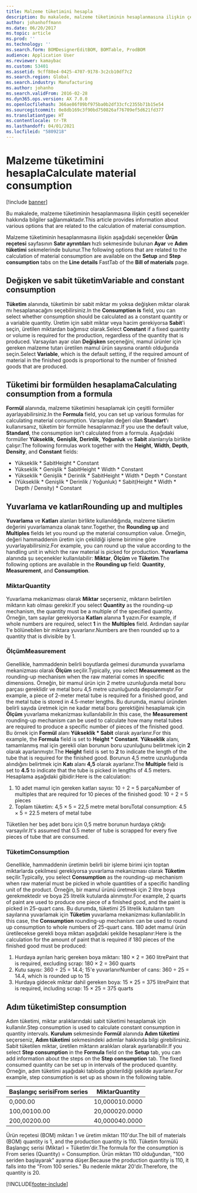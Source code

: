 ```yaml
---
title: Malzeme tüketimini hesapla
description: Bu makalede, malzeme tüketiminin hesaplanmasına ilişkin çeşitli seçenekler hakkında bilgiler sağlanmaktadır.
author: johanhoffmann
ms.date: 06/20/2017
ms.topic: article
ms.prod: ''
ms.technology: ''
ms.search.form: BOMDesignerEditBOM, BOMTable, ProdBOM
audience: Application User
ms.reviewer: kamaybac
ms.custom: 53401
ms.assetid: 9cff88e4-0425-4707-9178-3c2cb10df7c2
ms.search.region: Global
ms.search.industry: Manufacturing
ms.author: johanho
ms.search.validFrom: 2016-02-28
ms.dyn365.ops.version: AX 7.0.0
ms.openlocfilehash: 366ae86f09bf975ba0b2df33cfc2355b71b15e54
ms.sourcegitcommit: 0e8db169c3f90bd750826af76709ef5d621fd377
ms.translationtype: HT
ms.contentlocale: tr-TR
ms.lasthandoff: 04/01/2021
ms.locfileid: "5809218"
---
```

# <a name="calculate-material-consumption"></a><span data-ttu-id="cbc32-103">Malzeme tüketimini hesapla</span><span class="sxs-lookup"><span data-stu-id="cbc32-103">Calculate material consumption</span></span>

[!include [banner](../includes/banner.md)]

<span data-ttu-id="cbc32-104">Bu makalede, malzeme tüketiminin hesaplanmasına ilişkin çeşitli seçenekler hakkında bilgiler sağlanmaktadır.</span><span class="sxs-lookup"><span data-stu-id="cbc32-104">This article provides information about various options that are related to the calculation of material consumption.</span></span> 

<span data-ttu-id="cbc32-105">Malzeme tüketiminin hesaplanmasına ilişkin aşağıdaki seçenekler **Ürün reçetesi** sayfasının **Satır ayrıntıları** hızlı sekmesinde bulunan **Ayar** ve **Adım tüketimi** sekmelerinde bulunur.</span><span class="sxs-lookup"><span data-stu-id="cbc32-105">The following options that are related to the calculation of material consumption are available on the **Setup** and **Step consumption** tabs on the **Line details** FastTab of the **Bill of materials** page.</span></span>

## <a name="variable-and-constant-consumption"></a><span data-ttu-id="cbc32-106">Değişken ve sabit tüketim</span><span class="sxs-lookup"><span data-stu-id="cbc32-106">Variable and constant consumption</span></span>
<span data-ttu-id="cbc32-107">**Tüketim** alanında, tüketimin bir sabit miktar mı yoksa değişken miktar olarak mı hesaplanacağını seçebilirsiniz.</span><span class="sxs-lookup"><span data-stu-id="cbc32-107">In the **Consumption is** field, you can select whether consumption should be calculated as a constant quantity or a variable quantity.</span></span> <span data-ttu-id="cbc32-108">Üretim için sabit miktar veya hacim gerekiyorsa **Sabit**'i seçin, üretilen miktardan bağımsız olarak.</span><span class="sxs-lookup"><span data-stu-id="cbc32-108">Select **Constant** if a fixed quantity or volume is required for the production, regardless of the quantity that is produced.</span></span> <span data-ttu-id="cbc32-109">Varsayılan ayar olan **Değişken** seçeneğini, mamul ürünler için gereken malzeme tutarı üretilen mamul ürün sayısına orantılı olduğunda seçin.</span><span class="sxs-lookup"><span data-stu-id="cbc32-109">Select **Variable**, which is the default setting, if the required amount of material in the finished goods is proportional to the number of finished goods that are produced.</span></span>

## <a name="calculating-consumption-from-a-formula"></a><span data-ttu-id="cbc32-110">Tüketimi bir formülden hesaplama</span><span class="sxs-lookup"><span data-stu-id="cbc32-110">Calculating consumption from a formula</span></span>
<span data-ttu-id="cbc32-111">**Formül** alanında, malzeme tüketimini hesaplamak için çeşitli formüller ayarlayabilirsiniz.</span><span class="sxs-lookup"><span data-stu-id="cbc32-111">In the **Formula** field, you can set up various formulas for calculating material consumption.</span></span> <span data-ttu-id="cbc32-112">Varsayılan değeri olan **Standart**'ı kullanırsanız, tüketim bir formülle hesaplanmaz.</span><span class="sxs-lookup"><span data-stu-id="cbc32-112">If you use the default value, **Standard**, the consumption isn't calculated from a formula.</span></span> <span data-ttu-id="cbc32-113">Aşağıdaki formüller **Yükseklik**, **Genişlik**, **Derinlik**, **Yoğunluk** ve **Sabit** alanlarıyla birlikte çalışır:</span><span class="sxs-lookup"><span data-stu-id="cbc32-113">The following formulas work together with the **Height**, **Width**, **Depth**, **Density**, and **Constant** fields:</span></span>

-   <span data-ttu-id="cbc32-114">Yükseklik \* Sabit</span><span class="sxs-lookup"><span data-stu-id="cbc32-114">Height \* Constant</span></span>
-   <span data-ttu-id="cbc32-115">Yükseklik \* Genişlik \* Sabit</span><span class="sxs-lookup"><span data-stu-id="cbc32-115">Height \* Width \* Constant</span></span>
-   <span data-ttu-id="cbc32-116">Yükseklik \* Genişlik \* Derinlik \* Sabit</span><span class="sxs-lookup"><span data-stu-id="cbc32-116">Height \* Width \* Depth \* Constant</span></span>
-   <span data-ttu-id="cbc32-117">(Yükseklik \* Genişlik \* Derinlik / Yoğunluk) \* Sabit</span><span class="sxs-lookup"><span data-stu-id="cbc32-117">(Height \* Width \* Depth / Density) \* Constant</span></span>

## <a name="rounding-up-and-multiples"></a><span data-ttu-id="cbc32-118">Yuvarlama ve katları</span><span class="sxs-lookup"><span data-stu-id="cbc32-118">Rounding up and multiples</span></span>
<span data-ttu-id="cbc32-119">**Yuvarlama** ve **Katları** alanları birlikte kullanıldığında, malzeme tüketim değerini yuvarlamanıza olanak tanır.</span><span class="sxs-lookup"><span data-stu-id="cbc32-119">Together, the **Rounding up** and **Multiples** fields let you round up the material consumption value.</span></span> <span data-ttu-id="cbc32-120">Örneğin, değeri hammaddenin üretim için çekildiği işleme birimine göre yuvarlayabilirsiniz.</span><span class="sxs-lookup"><span data-stu-id="cbc32-120">For example, you can round up the value according to the handling unit in which the raw material is picked for production.</span></span> <span data-ttu-id="cbc32-121">**Yuvarlama** alanında şu seçenekler kullanılabilir: **Miktar**, **Ölçüm** ve **Tüketim**.</span><span class="sxs-lookup"><span data-stu-id="cbc32-121">The following options are available in the **Rounding up** field: **Quantity**, **Measurement**, and **Consumption**.</span></span>

### <a name="quantity"></a><span data-ttu-id="cbc32-122">Miktar</span><span class="sxs-lookup"><span data-stu-id="cbc32-122">Quantity</span></span>

<span data-ttu-id="cbc32-123">Yuvarlama mekanizması olarak **Miktar** seçerseniz, miktarın belirtilen miktarın katı olması gerekir.</span><span class="sxs-lookup"><span data-stu-id="cbc32-123">If you select **Quantity** as the rounding-up mechanism, the quantity must be a multiple of the specified quantity.</span></span> <span data-ttu-id="cbc32-124">Örneğin, tam sayılar gerekiyorsa **Katları** alanına **1** yazın.</span><span class="sxs-lookup"><span data-stu-id="cbc32-124">For example, if whole numbers are required, select **1** in the **Multiples** field.</span></span> <span data-ttu-id="cbc32-125">Ardından sayılar 1'e bölünebilen bir miktara yuvarlanır.</span><span class="sxs-lookup"><span data-stu-id="cbc32-125">Numbers are then rounded up to a quantity that is divisible by 1.</span></span>

### <a name="measurement"></a><span data-ttu-id="cbc32-126">Ölçüm</span><span class="sxs-lookup"><span data-stu-id="cbc32-126">Measurement</span></span>

<span data-ttu-id="cbc32-127">Genellikle, hammaddenin belirli boyutlarda gelmesi durumunda yuvarlama mekanizması olarak **Ölçüm** seçilir.</span><span class="sxs-lookup"><span data-stu-id="cbc32-127">Typically, you select **Measurement** as the rounding-up mechanism when the raw material comes in specific dimensions.</span></span> <span data-ttu-id="cbc32-128">Örneğin, bir mamul ürün için 2 metre uzunluğunda metal boru parçası gereklidir ve metal boru 4,5 metre uzunluğunda depolanmıştır.</span><span class="sxs-lookup"><span data-stu-id="cbc32-128">For example, a piece of 2-meter metal tube is required for a finished good, and the metal tube is stored in 4.5-meter lengths.</span></span> <span data-ttu-id="cbc32-129">Bu durumda, mamul üründen belirli sayıda üretmek için ne kadar metal boru gerektiğini hesaplamak için **Ölçüm** yuvarlama mekanizması kullanılabilir.</span><span class="sxs-lookup"><span data-stu-id="cbc32-129">In this case, the **Measurement** rounding-up mechanism can be used to calculate how many metal tubes are required to produce a specific number of pieces of the finished good.</span></span> <span data-ttu-id="cbc32-130">Bu örnek için **Formül** alanı **Yükseklik \* Sabit** olarak ayarlanır.</span><span class="sxs-lookup"><span data-stu-id="cbc32-130">For this example, the **Formula** field is set to **Height \* Constant**.</span></span> <span data-ttu-id="cbc32-131">**Yükseklik** alanı, tamamlanmış mal için gerekli olan borunun boru uzunluğunu belirtmek için **2** olarak ayarlanmıştır.</span><span class="sxs-lookup"><span data-stu-id="cbc32-131">The **Height** field is set to **2** to indicate the length of the tube that is required for the finished good.</span></span> <span data-ttu-id="cbc32-132">Borunun 4,5 metre uzunluğunda alındığını belirtmek için **Katı** alanı **4,5** olarak ayarlanır.</span><span class="sxs-lookup"><span data-stu-id="cbc32-132">The **Multiple** field is set to **4.5** to indicate that the tube is picked in lengths of 4.5 meters.</span></span> <span data-ttu-id="cbc32-133">Hesaplama aşağıdaki gibidir:</span><span class="sxs-lookup"><span data-stu-id="cbc32-133">Here is the calculation:</span></span>

1.  <span data-ttu-id="cbc32-134">10 adet mamul için gereken katları sayısı: 10 ÷ 2 = 5 parça</span><span class="sxs-lookup"><span data-stu-id="cbc32-134">Number of multiples that are required for 10 pieces of the finished good: 10 ÷ 2 = 5 pieces</span></span>
2.  <span data-ttu-id="cbc32-135">Toplam tüketim: 4,5 × 5 = 22,5 metre metal boru</span><span class="sxs-lookup"><span data-stu-id="cbc32-135">Total consumption:  4.5 × 5 = 22.5 meters of metal tube</span></span>

<span data-ttu-id="cbc32-136">Tüketilen her beş adet boru için 0,5 metre borunun hurdaya çıktığı varsayılır.</span><span class="sxs-lookup"><span data-stu-id="cbc32-136">It's assumed that 0.5 meter of tube is scrapped for every five pieces of tube that are consumed.</span></span>

### <a name="consumption"></a><span data-ttu-id="cbc32-137">Tüketim</span><span class="sxs-lookup"><span data-stu-id="cbc32-137">Consumption</span></span>

<span data-ttu-id="cbc32-138">Genellikle, hammaddenin üretimin belirli bir işleme birimi için toptan miktarlarda çekilmesi gerekiyorsa yuvarlama mekanizması olarak **Tüketim** seçilir.</span><span class="sxs-lookup"><span data-stu-id="cbc32-138">Typically, you select **Consumption** as the rounding-up mechanism when raw material must be picked in whole quantities of a specific handling unit of the product.</span></span> <span data-ttu-id="cbc32-139">Örneğin, bir mamul ürünü üretmek için 2 litre boya gerekmektedir ve boya 25 litrelik kutularda alınmıştır.</span><span class="sxs-lookup"><span data-stu-id="cbc32-139">For example, 2 quarts of paint are used to produce one piece of a finished good, and the paint is picked in 25-quart cans.</span></span> <span data-ttu-id="cbc32-140">Bu durumda, tüketimi 25 litrelik kutuların tam sayılarına yuvarlamak için **Tüketim** yuvarlama mekanizması kullanılabilir.</span><span class="sxs-lookup"><span data-stu-id="cbc32-140">In this case, the **Consumption** rounding-up mechanism can be used to round up consumption to whole numbers of 25-quart cans.</span></span> <span data-ttu-id="cbc32-141">180 adet mamul ürün üretilecekse gerekli boya miktarı aşağıdaki şekilde hesaplanır:</span><span class="sxs-lookup"><span data-stu-id="cbc32-141">Here is the calculation for the amount of paint that is required if 180 pieces of the finished good must be produced:</span></span>

1.  <span data-ttu-id="cbc32-142">Hurdaya ayrılan hariç gereken boya miktarı: 180 × 2 = 360 litre</span><span class="sxs-lookup"><span data-stu-id="cbc32-142">Paint that is required, excluding scrap: 180 × 2 = 360 quarts</span></span>
2.  <span data-ttu-id="cbc32-143">Kutu sayısı: 360 ÷ 25 = 14.4; 15'e yuvarlanır</span><span class="sxs-lookup"><span data-stu-id="cbc32-143">Number of cans: 360 ÷ 25 = 14.4, which is rounded up to 15</span></span>
3.  <span data-ttu-id="cbc32-144">Hurdaya gidecek miktar dahil gereken boya: 15 × 25 = 375 litre</span><span class="sxs-lookup"><span data-stu-id="cbc32-144">Paint that is required, including scrap: 15 × 25 = 375 quarts</span></span>

## <a name="step-consumption"></a><span data-ttu-id="cbc32-145">Adım tüketimi</span><span class="sxs-lookup"><span data-stu-id="cbc32-145">Step consumption</span></span>
<span data-ttu-id="cbc32-146">Adım tüketimi, miktar aralıklarındaki sabit tüketimi hesaplamak için kullanılır.</span><span class="sxs-lookup"><span data-stu-id="cbc32-146">Step consumption is used to calculate constant consumption in quantity intervals.</span></span> <span data-ttu-id="cbc32-147">**Kurulum** sekmesinde **Formül** alanında **Adım tüketimi** seçerseniz, **Adım tüketimi** sekmesindeki adımlar hakkında bilgi girebilirsiniz. Sabit tüketilen miktar, üretilen miktarın aralıkları olarak ayarlanabilir.</span><span class="sxs-lookup"><span data-stu-id="cbc32-147">If you select **Step consumption** in the **Formula** field on the **Setup** tab, you can add information about the steps on the **Step consumption** tab. The fixed consumed quantity can be set up in intervals of the produced quantity.</span></span> <span data-ttu-id="cbc32-148">Örneğin, adım tüketimi aşağıdaki tabloda gösterildiği şekilde ayarlanır.</span><span class="sxs-lookup"><span data-stu-id="cbc32-148">For example, step consumption is set up as shown in the following table.</span></span>

| <span data-ttu-id="cbc32-149">Başlangıç serisi</span><span class="sxs-lookup"><span data-stu-id="cbc32-149">From series</span></span> | <span data-ttu-id="cbc32-150">Miktar</span><span class="sxs-lookup"><span data-stu-id="cbc32-150">Quantity</span></span> |
|-------------|----------|
| <span data-ttu-id="cbc32-151">0,00</span><span class="sxs-lookup"><span data-stu-id="cbc32-151">0.00</span></span>        | <span data-ttu-id="cbc32-152">10,0000</span><span class="sxs-lookup"><span data-stu-id="cbc32-152">10.0000</span></span>  |
| <span data-ttu-id="cbc32-153">100,00</span><span class="sxs-lookup"><span data-stu-id="cbc32-153">100.00</span></span>      | <span data-ttu-id="cbc32-154">20,0000</span><span class="sxs-lookup"><span data-stu-id="cbc32-154">20.0000</span></span>  |
| <span data-ttu-id="cbc32-155">200,00</span><span class="sxs-lookup"><span data-stu-id="cbc32-155">200.00</span></span>      | <span data-ttu-id="cbc32-156">40,0000</span><span class="sxs-lookup"><span data-stu-id="cbc32-156">40.0000</span></span>  |

<span data-ttu-id="cbc32-157">Ürün reçetesi (BOM) miktarı 1 ve üretim miktarı 110'dur.</span><span class="sxs-lookup"><span data-stu-id="cbc32-157">The bill of materials (BOM) quantity is 1, and the production quantity is 110.</span></span> <span data-ttu-id="cbc32-158">Tüketim formülü Başlangıç serisi (Miktar) = Tüketim'dir.</span><span class="sxs-lookup"><span data-stu-id="cbc32-158">The formula for the consumption is From series (Quantity) = Consumption.</span></span> <span data-ttu-id="cbc32-159">Ürün miktarı 110 olduğundan, "100 seriden başlayarak" ayarına düşer.</span><span class="sxs-lookup"><span data-stu-id="cbc32-159">Because the production quantity is 110, it falls into the "From 100 series."</span></span> <span data-ttu-id="cbc32-160">Bu nedenle miktar 20'dir.</span><span class="sxs-lookup"><span data-stu-id="cbc32-160">Therefore, the quantity is 20.</span></span>





[!INCLUDE[footer-include](../../includes/footer-banner.md)]